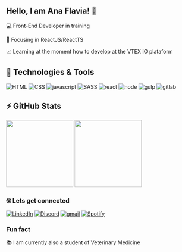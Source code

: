 ## Hello, I am Ana Flavia! 👋

💻	Front-End Developer in training 

🔎	Focusing in ReactJS/ReactTS

📈 Learning at the moment how to develop at the VTEX IO plataform

## 🚀 Technologies & Tools

![HTML](https://img.shields.io/badge/HTML5-E34F26?style=for-the-badge&logo=html5&logoColor=white) ![CSS](https://img.shields.io/badge/CSS3-1572B6?style=for-the-badge&logo=css3&logoColor=white) ![javascript](https://img.shields.io/badge/JavaScript-F7DF1E?style=for-the-badge&logo=javascript&logoColor=black)  ![SASS](https://img.shields.io/badge/Sass-CC6699?style=for-the-badge&logo=sass&logoColor=white)
![react](https://img.shields.io/badge/React-20232A?style=for-the-badge&logo=react&logoColor=61DAFB) ![node](https://img.shields.io/badge/Node.js-43853D?style=for-the-badge&logo=node.js&logoColor=white) ![gulp](https://img.shields.io/badge/Gulp-CF4647?style=for-the-badge&logo=gulp&logoColor=white)
![gitlab](https://img.shields.io/badge/GitLab-330F63?style=for-the-badge&logo=gitlab&logoColor=white) 

## ⚡ GitHub Stats


<div>
  
  <img height="180em" src="https://github-readme-stats.vercel.app/api?username=AnaEstacheski&show_icons=true&theme=dracula"/>
  <img height="180" src="https://github-readme-stats.vercel.app/api/top-langs/?username=AnaEstacheski&layout=compact&theme=dracula"/>
  </div>

### 🤓 Lets get connected

[![LinkedIn](https://img.shields.io/badge/LinkedIn-0077B5?style=for-the-badge&logo=linkedin&logoColor=white)](https://www.linkedin.com/in/anaestacheski/) [![Discord](https://img.shields.io/badge/Discord-7289DA?style=for-the-badge&logo=discord&logoColor=white)](Staczak#6260) [![gmail](https://img.shields.io/badge/Gmail-D14836?style=for-the-badge&logo=gmail&logoColor=white)](flaviaestacheski@gmail.com) [![Spotify](https://img.shields.io/badge/Spotify-1ED760?&style=for-the-badge&logo=spotify&logoColor=white)](https://open.spotify.com/user/aflaviaestacheski)

### Fun fact
📚 I am currently also a student of Veterinary Medicine
